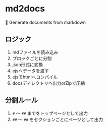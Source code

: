 # md2docs

🐶 Generate documents from markdown

<!-- page:logic -->

## ロジック

1. mdファイルを読み込み
2. ブロックごとに分割
3. json形式に変換
4. ejsへデータを渡す
5. ejsでhtmlへコンパイル
6. docsディレクトリへ出力orZipで圧縮

<!-- page:rule -->

## 分割ルール

1. `#` 〜 `##` までをトップページとして出力
2. `##` 〜 `##` をセクションごとにページとして出力
